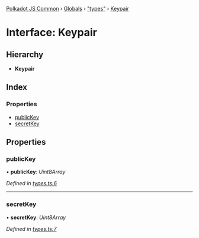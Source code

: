 [Polkadot JS Common](../README.md) › [Globals](../globals.md) › ["types"](../modules/_types_.md) › [Keypair](_types_.keypair.md)

# Interface: Keypair

## Hierarchy

* **Keypair**

## Index

### Properties

* [publicKey](_types_.keypair.md#publickey)
* [secretKey](_types_.keypair.md#secretkey)

## Properties

###  publicKey

• **publicKey**: *Uint8Array*

*Defined in [types.ts:6](https://github.com/polkadot-js/common/blob/b00d4956/packages/util-crypto/src/types.ts#L6)*

___

###  secretKey

• **secretKey**: *Uint8Array*

*Defined in [types.ts:7](https://github.com/polkadot-js/common/blob/b00d4956/packages/util-crypto/src/types.ts#L7)*
